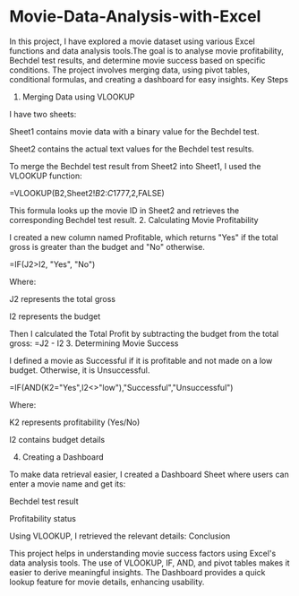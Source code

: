 # Movie-Data-Analysis-with-Excel
In this project, I have explored a movie dataset using various Excel functions and data analysis tools.The goal is to analyse movie profitability, Bechdel test results, and determine movie success based on specific conditions. The project involves merging data, using pivot tables, conditional formulas, and creating a dashboard for easy insights.
Key Steps

1. Merging Data using VLOOKUP

I have two sheets:

Sheet1 contains movie data with a binary value for the Bechdel test.

Sheet2 contains the actual text values for the Bechdel test results.

To merge the Bechdel test result from Sheet2 into Sheet1, I used the VLOOKUP function:

=VLOOKUP(B2,Sheet2!$B$2:$C$1777,2,FALSE)

This formula looks up the movie ID in Sheet2 and retrieves the corresponding Bechdel test result.
2. Calculating Movie Profitability

I created a new column named Profitable, which returns "Yes" if the total gross is greater than the budget and "No" otherwise.

=IF(J2>I2, "Yes", "No")

Where:

J2 represents the total gross

I2 represents the budget

Then I calculated the Total Profit by subtracting the budget from the total gross:
=J2 - I2
3. Determining Movie Success

I defined a movie as Successful if it is profitable and not made on a low budget. Otherwise, it is Unsuccessful.

=IF(AND(K2="Yes",I2<>"low"),"Successful","Unsuccessful")

Where:

K2 represents profitability (Yes/No)

I2 contains budget details

4. Creating a Dashboard

To make data retrieval easier, I created a Dashboard Sheet where users can enter a movie name and get its:

Bechdel test result

Profitability status

Using VLOOKUP, I retrieved the relevant details:
Conclusion

This project helps in understanding movie success factors using Excel's data analysis tools. The use of VLOOKUP, IF, AND, and pivot tables makes it easier to derive meaningful insights. The Dashboard provides a quick lookup feature for movie details, enhancing usability.


